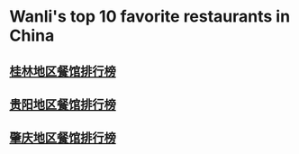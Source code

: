 # Wanli's top 10 favorite restaurants in China

## [桂林地区餐馆排行榜](docs/guilin_food.md)
## [贵阳地区餐馆排行榜](docs/guiyang_food.md)
## [肇庆地区餐馆排行榜](docs/zhaoqing_food.md)
